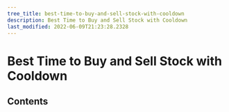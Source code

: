 ```yaml
---
tree_title: best-time-to-buy-and-sell-stock-with-cooldown
description: Best Time to Buy and Sell Stock with Cooldown
last_modified: 2022-06-09T21:23:28.2328
---
```


# Best Time to Buy and Sell Stock with Cooldown

## Contents
